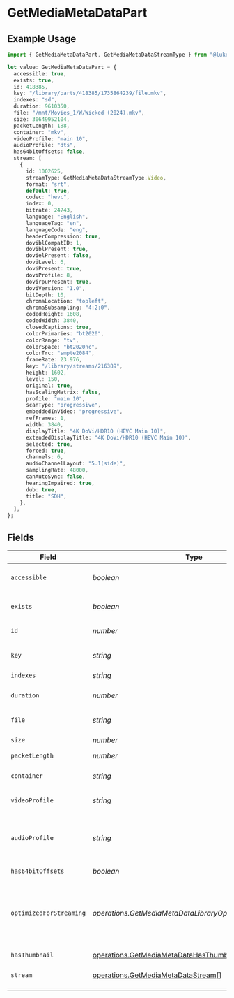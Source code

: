 # GetMediaMetaDataPart

## Example Usage

```typescript
import { GetMediaMetaDataPart, GetMediaMetaDataStreamType } from "@lukehagar/plexjs/sdk/models/operations";

let value: GetMediaMetaDataPart = {
  accessible: true,
  exists: true,
  id: 418385,
  key: "/library/parts/418385/1735864239/file.mkv",
  indexes: "sd",
  duration: 9610350,
  file: "/mnt/Movies_1/W/Wicked (2024).mkv",
  size: 30649952104,
  packetLength: 188,
  container: "mkv",
  videoProfile: "main 10",
  audioProfile: "dts",
  has64bitOffsets: false,
  stream: [
    {
      id: 1002625,
      streamType: GetMediaMetaDataStreamType.Video,
      format: "srt",
      default: true,
      codec: "hevc",
      index: 0,
      bitrate: 24743,
      language: "English",
      languageTag: "en",
      languageCode: "eng",
      headerCompression: true,
      doviblCompatID: 1,
      doviblPresent: true,
      dovielPresent: false,
      doviLevel: 6,
      doviPresent: true,
      doviProfile: 8,
      dovirpuPresent: true,
      doviVersion: "1.0",
      bitDepth: 10,
      chromaLocation: "topleft",
      chromaSubsampling: "4:2:0",
      codedHeight: 1608,
      codedWidth: 3840,
      closedCaptions: true,
      colorPrimaries: "bt2020",
      colorRange: "tv",
      colorSpace: "bt2020nc",
      colorTrc: "smpte2084",
      frameRate: 23.976,
      key: "/library/streams/216389",
      height: 1602,
      level: 150,
      original: true,
      hasScalingMatrix: false,
      profile: "main 10",
      scanType: "progressive",
      embeddedInVideo: "progressive",
      refFrames: 1,
      width: 3840,
      displayTitle: "4K DoVi/HDR10 (HEVC Main 10)",
      extendedDisplayTitle: "4K DoVi/HDR10 (HEVC Main 10)",
      selected: true,
      forced: true,
      channels: 6,
      audioChannelLayout: "5.1(side)",
      samplingRate: 48000,
      canAutoSync: false,
      hearingImpaired: true,
      dub: true,
      title: "SDH",
    },
  ],
};
```

## Fields

| Field                                                                                                     | Type                                                                                                      | Required                                                                                                  | Description                                                                                               | Example                                                                                                   |
| --------------------------------------------------------------------------------------------------------- | --------------------------------------------------------------------------------------------------------- | --------------------------------------------------------------------------------------------------------- | --------------------------------------------------------------------------------------------------------- | --------------------------------------------------------------------------------------------------------- |
| `accessible`                                                                                              | *boolean*                                                                                                 | :heavy_minus_sign:                                                                                        | Indicates if the part is accessible.                                                                      | true                                                                                                      |
| `exists`                                                                                                  | *boolean*                                                                                                 | :heavy_minus_sign:                                                                                        | Indicates if the part exists.                                                                             | true                                                                                                      |
| `id`                                                                                                      | *number*                                                                                                  | :heavy_check_mark:                                                                                        | Unique part identifier.                                                                                   | 418385                                                                                                    |
| `key`                                                                                                     | *string*                                                                                                  | :heavy_check_mark:                                                                                        | Key to access this part.                                                                                  | /library/parts/418385/1735864239/file.mkv                                                                 |
| `indexes`                                                                                                 | *string*                                                                                                  | :heavy_minus_sign:                                                                                        | N/A                                                                                                       | sd                                                                                                        |
| `duration`                                                                                                | *number*                                                                                                  | :heavy_minus_sign:                                                                                        | Duration of the part in milliseconds.                                                                     | 9610350                                                                                                   |
| `file`                                                                                                    | *string*                                                                                                  | :heavy_check_mark:                                                                                        | File path for the part.                                                                                   | /mnt/Movies_1/W/Wicked (2024).mkv                                                                         |
| `size`                                                                                                    | *number*                                                                                                  | :heavy_check_mark:                                                                                        | File size in bytes.                                                                                       | 30649952104                                                                                               |
| `packetLength`                                                                                            | *number*                                                                                                  | :heavy_minus_sign:                                                                                        | N/A                                                                                                       | 188                                                                                                       |
| `container`                                                                                               | *string*                                                                                                  | :heavy_minus_sign:                                                                                        | Container format of the part.                                                                             | mkv                                                                                                       |
| `videoProfile`                                                                                            | *string*                                                                                                  | :heavy_minus_sign:                                                                                        | Video profile for the part.                                                                               | main 10                                                                                                   |
| `audioProfile`                                                                                            | *string*                                                                                                  | :heavy_minus_sign:                                                                                        | The audio profile used for the media (e.g., DTS, Dolby Digital, etc.).                                    | dts                                                                                                       |
| `has64bitOffsets`                                                                                         | *boolean*                                                                                                 | :heavy_minus_sign:                                                                                        | N/A                                                                                                       | false                                                                                                     |
| `optimizedForStreaming`                                                                                   | *operations.GetMediaMetaDataLibraryOptimizedForStreaming*                                                 | :heavy_minus_sign:                                                                                        | Has this media been optimized for streaming. NOTE: This can be 0, 1, false or true                        |                                                                                                           |
| `hasThumbnail`                                                                                            | [operations.GetMediaMetaDataHasThumbnail](../../../sdk/models/operations/getmediametadatahasthumbnail.md) | :heavy_minus_sign:                                                                                        | N/A                                                                                                       | 1                                                                                                         |
| `stream`                                                                                                  | [operations.GetMediaMetaDataStream](../../../sdk/models/operations/getmediametadatastream.md)[]           | :heavy_minus_sign:                                                                                        | An array of streams for this part.                                                                        |                                                                                                           |